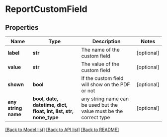 # ReportCustomField


## Properties
Name | Type | Description | Notes
------------ | ------------- | ------------- | -------------
**label** | **str** | The name of the custom field | [optional] 
**value** | **str** | The value of the custom field | [optional] 
**shown** | **bool** | If the custom field will show on the PDF or not | [optional] 
**any string name** | **bool, date, datetime, dict, float, int, list, str, none_type** | any string name can be used but the value must be the correct type | [optional]

[[Back to Model list]](../README.md#documentation-for-models) [[Back to API list]](../README.md#documentation-for-api-endpoints) [[Back to README]](../README.md)


